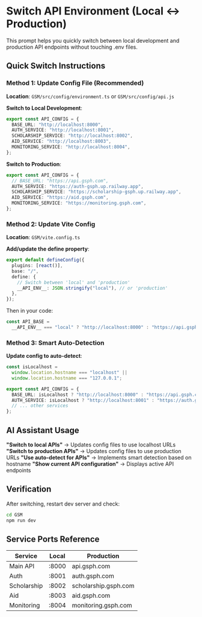 # Switch API Environment (Local ↔ Production)

This prompt helps you quickly switch between local development and production API endpoints without touching .env files.

## Quick Switch Instructions

### Method 1: Update Config File (Recommended)

**Location**: `GSM/src/config/environment.ts` or `GSM/src/config/api.js`

**Switch to Local Development**:

```typescript
export const API_CONFIG = {
  BASE_URL: "http://localhost:8000",
  AUTH_SERVICE: "http://localhost:8001",
  SCHOLARSHIP_SERVICE: "http://localhost:8002",
  AID_SERVICE: "http://localhost:8003",
  MONITORING_SERVICE: "http://localhost:8004",
};
```

**Switch to Production**:

```typescript
export const API_CONFIG = {
  // BASE_URL: "https://api.gsph.com",
  AUTH_SERVICE: "https://auth-gsph.up.railway.app",
  SCHOLARSHIP_SERVICE: "https://scholarship-gsph.up.railway.app",
  AID_SERVICE: "https://aid.gsph.com",
  MONITORING_SERVICE: "https://monitoring.gsph.com",
};
```

### Method 2: Update Vite Config

**Location**: `GSM/vite.config.ts`

**Add/update the define property**:

```typescript
export default defineConfig({
  plugins: [react()],
  base: "/",
  define: {
    // Switch between 'local' and 'production'
    __API_ENV__: JSON.stringify("local"), // or 'production'
  },
});
```

Then in your code:

```typescript
const API_BASE =
  __API_ENV__ === "local" ? "http://localhost:8000" : "https://api.gsph.com";
```

### Method 3: Smart Auto-Detection

**Update config to auto-detect**:

```typescript
const isLocalhost =
  window.location.hostname === "localhost" ||
  window.location.hostname === "127.0.0.1";

export const API_CONFIG = {
  BASE_URL: isLocalhost ? "http://localhost:8000" : "https://api.gsph.com",
  AUTH_SERVICE: isLocalhost ? "http://localhost:8001" : "https://auth.gsph.com",
  // ... other services
};
```

## AI Assistant Usage

**"Switch to local APIs"** → Updates config files to use localhost URLs
**"Switch to production APIs"** → Updates config files to use production URLs
**"Use auto-detect for APIs"** → Implements smart detection based on hostname
**"Show current API configuration"** → Displays active API endpoints

## Verification

After switching, restart dev server and check:

```bash
cd GSM
npm run dev
```

## Service Ports Reference

| Service     | Local | Production           |
| ----------- | ----- | -------------------- |
| Main API    | :8000 | api.gsph.com         |
| Auth        | :8001 | auth.gsph.com        |
| Scholarship | :8002 | scholarship.gsph.com |
| Aid         | :8003 | aid.gsph.com         |
| Monitoring  | :8004 | monitoring.gsph.com  |
